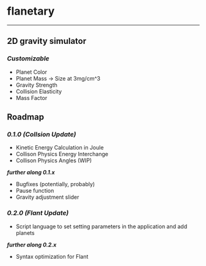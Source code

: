 # flanetary
------------------------
## 2D gravity simulator

### _Customizable_
- Planet Color
- Planet Mass -> Size at 3mg/cm^3
- Gravity Strength
- Collision Elasticity
- Mass Factor

## Roadmap

### _0.1.0 (Collsion Update)_

- Kinetic Energy Calculation in Joule
- Collison Physics Energy Interchange
- Collison Physics Angles (WIP)

**_further along 0.1.x_**

- Bugfixes (potentially, probably)
- Pause function
- Gravity adjustment slider

### _0.2.0 (Flant Update)_

- Script language to set setting parameters in the application and add planets

**_further along 0.2.x_**

- Syntax optimization for Flant
